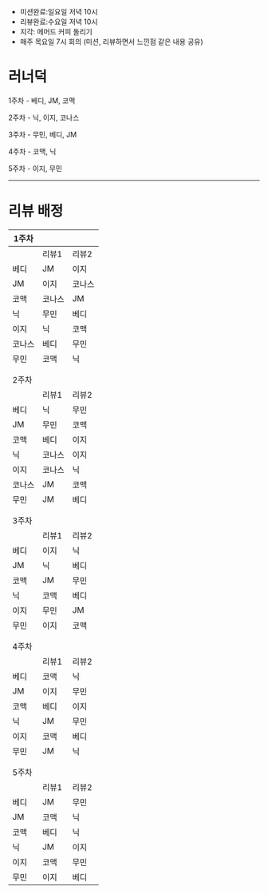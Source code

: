- 미션완료:일요일 저녁 10시
- 리뷰완료:수요일 저녁 10시 
- 지각: 메머드 커피 돌리기
- 매주 목요일 7시 회의 (미션, 리뷰하면서 느낀점 같은 내용 공유)


# 러너덕
1주차 - 베디, JM, 코맥

2주차 - 닉, 이지, 코나스

3주차 - 무민, 베디, JM

4주차 - 코맥, 닉

5주차 - 이지, 무민

----------------------

# 리뷰 배정 
| 1주차  |        |        |
| ------ | :----- | ------ |
|        | 리뷰1  | 리뷰2  |
| 베디   | JM     | 이지   |
| JM     | 이지   | 코나스 |
| 코맥   | 코나스 | JM     |
| 닉     | 무민   | 베디   |
| 이지   | 닉     | 코맥   |
| 코나스 | 베디   | 무민   |
| 무민   | 코맥   | 닉     |
|        |        |        |
|        |        |        |
| 2주차  |        |        |
|        | 리뷰1  | 리뷰2  |
| 베디   | 닉     | 무민   |
| JM     | 무민   | 코맥   |
| 코맥   | 베디   | 이지   |
| 닉     | 코나스 | 이지   |
| 이지   | 코나스 | 닉     |
| 코나스 | JM     | 코맥   |
| 무민   | JM     | 베디   |
|        |        |        |
|        |        |        |
| 3주차  |        |        |
|        | 리뷰1  | 리뷰2  |
| 베디   | 이지   | 닉 |
| JM     | 닉     | 베디   |
| 코맥   | JM     | 무민   |
| 닉     | 코맥   | 베디   |
| 이지   | 무민   | JM     |
| 무민   | 이지 | 코맥   |
|        |        |        |
|        |        |        |
| 4주차  |        |        |
|        | 리뷰1  | 리뷰2  |
| 베디   | 코맥   | 닉     |
| JM     | 이지   | 무민   |
| 코맥   | 베디 | 이지   |
| 닉     | JM | 무민   |
| 이지   | 코맥   | 베디   |
| 무민   | JM     | 닉     |
|        |        |        |
|        |        |        |
| 5주차  |        |        |
|        | 리뷰1  | 리뷰2  |
| 베디   | JM     | 무민   |
| JM     | 코맥   | 닉 |
| 코맥   | 베디   | 닉     |
| 닉     | JM     | 이지   |
| 이지   | 코맥 | 무민   |
| 무민   | 이지   | 베디   |



